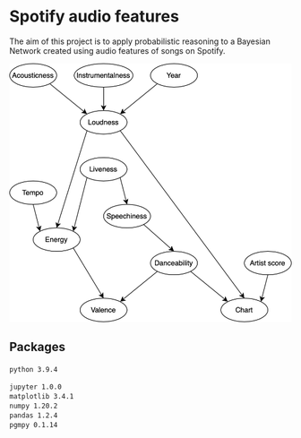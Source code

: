 # Spotify audio features

The aim of this project is to apply probabilistic reasoning to a Bayesian Network created using audio features of songs on Spotify.

![network](images/network.png)

## Packages

`python 3.9.4`

`jupyter 1.0.0`  
`matplotlib 3.4.1`  
`numpy 1.20.2`  
`pandas 1.2.4`  
`pgmpy 0.1.14`
